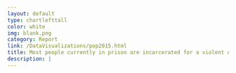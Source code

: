 ```yaml
---
layout: default
type: chartlefttall
color: white
img: blank.png
category: Report
link: /DataVisualizations/pop2015.html
title: Most people currently in prison are incarcerated for a violent offense.
description: |
---
```

